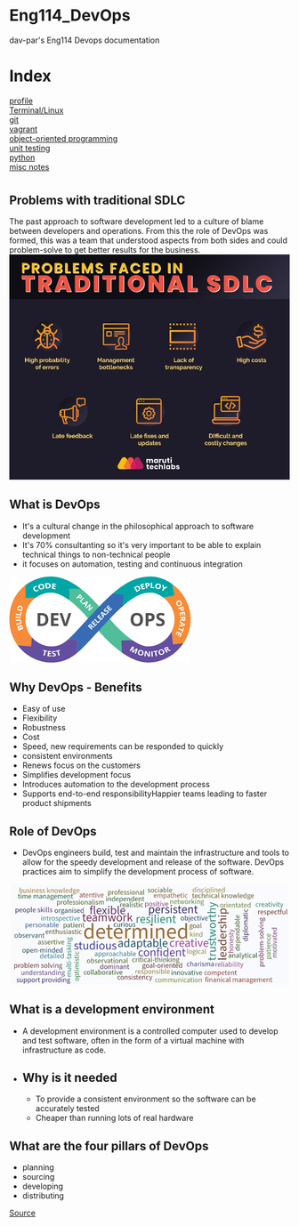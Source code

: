 # Eng114_DevOps
dav-par's Eng114 Devops documentation

# Index
[profile](/Documentation/docs/profile_tips.md)  
[Terminal/Linux](/Documentation/docs/terminal.md)  
[git](/Documentation/docs/git_readme.md)  
[vagrant](/Documentation/docs/vagrant.md)  
[object-oriented programming](/Documentation/docs/oop.md)  
[unit testing](/Documentation/docs/unit_testing.md)  
[python](/Documentation/docs/python_readme.md)  
[misc notes](/Documentation/docs/misc.md)  

#
## Problems with traditional SDLC
The past approach to software development led to a culture of blame between developers and operations. From this the role of DevOps was formed, this was a team that understood aspects from both sides and could problem-solve to get better results for the business.   
![Traditional problems in software development](/Documentation/resources/trad_problems.jpg)  

## What is DevOps  
- It's a cultural change in the philosophical approach to software development
- It's 70% consultanting so it's very important to be able to explain technical things to non-technical people
- it focuses on automation, testing and continuous integration

![DevOps loop](/Documentation/resources/Devops%20loop.png)


## Why DevOps - Benefits
- Easy of use
- Flexibility
- Robustness
- Cost
- Speed, new requirements can be responded to quickly
- consistent environments
- Renews focus on the customers
- Simplifies development focus
- Introduces automation to the development process
- Supports end-to-end responsibilityHappier teams leading to faster product shipments

## Role of DevOps
- DevOps engineers build, test and maintain the infrastructure and tools to allow for the speedy development and release of the software. DevOps practices aim to simplify the development process of software.

![The role of DevOps](/Documentation/resources/What%20is%20devops3.png)

## What is a development environment
- A development environment is a controlled computer used to develop and test software, often in the form of a virtual machine with infrastructure as code.
- ## Why is it needed
    - To provide a consistent environment so the software can be accurately tested
    - Cheaper than running lots of real hardware

## What are the four pillars of DevOps
- planning
- sourcing
- developing
- distributing

[Source](https://jfrog.com/blog/idc-become-a-digital-innovation-factory-with-these-4-pillars-of-modern-devops/#:~:text=A%20solid%20DevOps%20strategy%20is,at%20DevOps%20speed%20and%20scale.######)